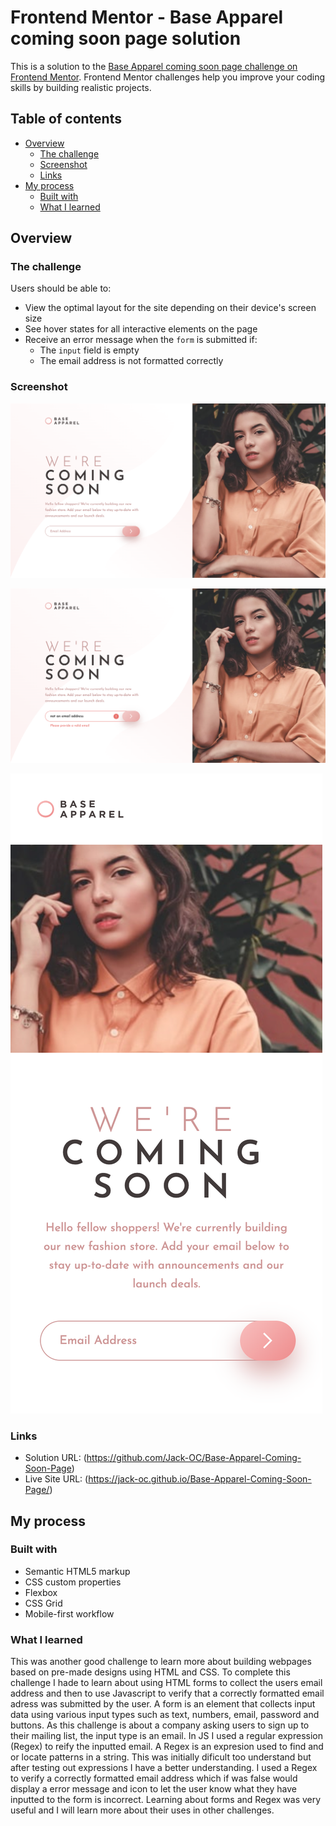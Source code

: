# Frontend Mentor - Base Apparel coming soon page solution

This is a solution to the [Base Apparel coming soon page challenge on Frontend Mentor](https://www.frontendmentor.io/challenges/base-apparel-coming-soon-page-5d46b47f8db8a7063f9331a0). Frontend Mentor challenges help you improve your coding skills by building realistic projects. 

## Table of contents

- [Overview](#overview)
  - [The challenge](#the-challenge)
  - [Screenshot](#screenshot)
  - [Links](#links)
- [My process](#my-process)
  - [Built with](#built-with)
  - [What I learned](#what-i-learned)


## Overview

### The challenge

Users should be able to:

- View the optimal layout for the site depending on their device's screen size
- See hover states for all interactive elements on the page
- Receive an error message when the `form` is submitted if:
  - The `input` field is empty
  - The email address is not formatted correctly

### Screenshot

![Desktop-View](./screenshots/Desktop-View.png)

![Desktop-View-Active](./screenshots/Desktop-Active.png)

![Mobile-View](./screenshots/Mobile-View.png)


### Links

- Solution URL: (https://github.com/Jack-OC/Base-Apparel-Coming-Soon-Page)
- Live Site URL: (https://jack-oc.github.io/Base-Apparel-Coming-Soon-Page/)


## My process

### Built with

- Semantic HTML5 markup
- CSS custom properties
- Flexbox
- CSS Grid
- Mobile-first workflow


### What I learned

This was another good challenge to learn more about building webpages based on pre-made designs using HTML and CSS. To complete this challenge I hade to learn about using HTML forms to collect the users email address and then to use Javascript to verify that a correctly formatted email adress was submitted by the user. A form is an element that collects input data using various input types such as text, numbers, email, password and buttons. As this challenge is about a company asking users to sign up to their mailing list, the input type is an email. In JS I used a regular expression (Regex) to reify the inputted email. A Regex is an expresion used to find and or locate patterns in a string. This was initially dificult too understand but after testing out expressions I have a better understanding. I used a Regex to verify a correctly formatted email address which if was false would display a error message and icon to let the user know what they have inputted to the form is incorrect. Learning about forms and Regex was very useful and I will learn more about their uses in other challenges.
